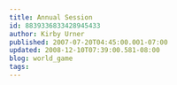 ```yaml
---
title: Annual Session
id: 8839336833428945433
author: Kirby Urner
published: 2007-07-20T04:45:00.001-07:00
updated: 2008-12-10T07:39:00.581-08:00
blog: world_game
tags: 
---
```



